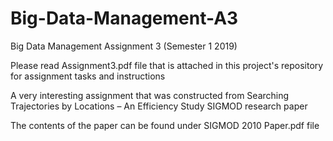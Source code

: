 # Big-Data-Management-A3
Big Data Management Assignment 3 (Semester 1 2019)

Please read Assignment3.pdf file that is attached in this project's repository for assignment tasks and instructions

A very interesting assignment that was constructed from Searching Trajectories by Locations – An Efficiency Study SIGMOD research paper

The contents of the paper can be found under SIGMOD 2010 Paper.pdf file
